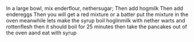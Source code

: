 In a large bowl, mix enderflour, nethersugar;
Then add hogmilk
Then add endereggs
Then you will get a red mixture or a batter
put the mixture in the oven
meanwhile lets make the syrup
boil hoglinmilk with nether warts and rottenflesh
then it should boil for 25 minutes
then take the pancakes out of the oven
aand eat with syrup
